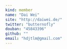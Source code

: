 ```yaml
---
kind: member
name: "Dai Wei"
site: "http://daiwei.de/"
twitter: "butternofly"
douban: "45843396"
github: ""
email: "hdjtlm@gmail.com"
---
```


